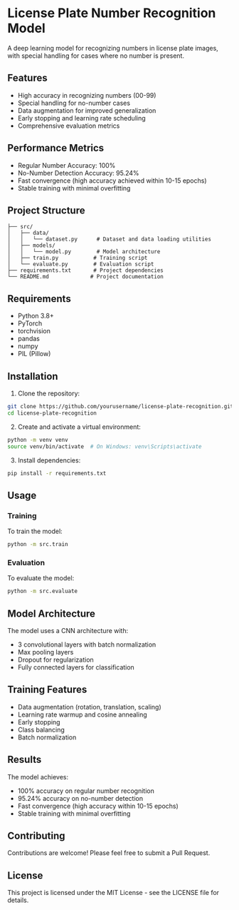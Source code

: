 # License Plate Number Recognition Model

A deep learning model for recognizing numbers in license plate images, with special handling for cases where no number is present.

## Features

- High accuracy in recognizing numbers (00-99)
- Special handling for no-number cases
- Data augmentation for improved generalization
- Early stopping and learning rate scheduling
- Comprehensive evaluation metrics

## Performance Metrics

- Regular Number Accuracy: 100%
- No-Number Detection Accuracy: 95.24%
- Fast convergence (high accuracy achieved within 10-15 epochs)
- Stable training with minimal overfitting

## Project Structure

```
├── src/
│   ├── data/
│   │   └── dataset.py      # Dataset and data loading utilities
│   ├── models/
│   │   └── model.py        # Model architecture
│   ├── train.py           # Training script
│   └── evaluate.py        # Evaluation script
├── requirements.txt       # Project dependencies
└── README.md             # Project documentation
```

## Requirements

- Python 3.8+
- PyTorch
- torchvision
- pandas
- numpy
- PIL (Pillow)

## Installation

1. Clone the repository:
```bash
git clone https://github.com/yourusername/license-plate-recognition.git
cd license-plate-recognition
```

2. Create and activate a virtual environment:
```bash
python -m venv venv
source venv/bin/activate  # On Windows: venv\Scripts\activate
```

3. Install dependencies:
```bash
pip install -r requirements.txt
```

## Usage

### Training

To train the model:
```bash
python -m src.train
```

### Evaluation

To evaluate the model:
```bash
python -m src.evaluate
```

## Model Architecture

The model uses a CNN architecture with:
- 3 convolutional layers with batch normalization
- Max pooling layers
- Dropout for regularization
- Fully connected layers for classification

## Training Features

- Data augmentation (rotation, translation, scaling)
- Learning rate warmup and cosine annealing
- Early stopping
- Class balancing
- Batch normalization

## Results

The model achieves:
- 100% accuracy on regular number recognition
- 95.24% accuracy on no-number detection
- Fast convergence (high accuracy within 10-15 epochs)
- Stable training with minimal overfitting

## Contributing

Contributions are welcome! Please feel free to submit a Pull Request.

## License

This project is licensed under the MIT License - see the LICENSE file for details. 